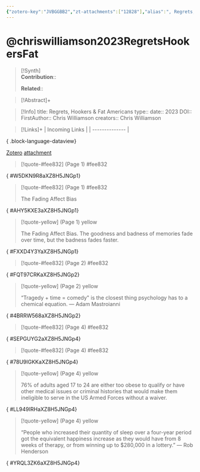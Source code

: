 ```yaml
---
{"zotero-key":"JVBGGBB2","zt-attachments":["12828"],"alias":", Regrets, Hookers & Fat Americans","keywords":[],"FirstAuthor":"[[ Chris Williamson]]","tags":["source/article"],"dg-publish":true,"permalink":"/sources/articles/chriswilliamson2023-regrets-hookers-fat/","dgPassFrontmatter":true}
---
```


# @chriswilliamson2023RegretsHookersFat

>[!Synth]  
>**Contribution**::  
>  
>**Related**:: 
>  

> [!Abstract]+
> 

> [!Info]
> title: Regrets, Hookers & Fat Americans
> type:: 
> date:: 2023
> DOI:: 
> FirstAuthor:: Chris Williamson
> creators:: Chris Williamson

> [!Links]+
>  | Incoming Links |
> | -------------- |
> 
{ .block-language-dataview}


[Zotero](zotero://select/library/items/JVBGGBB2) [attachment](<file:///Users/nathanmaxwell/Zotero/storage/XZ8H5JNG/Chris%20Williamson%20%20-%202023%20-%20Regrets,%20Hookers%20&%20Fat%20Americans.pdf>)

> [!quote-#fee832] (Page 1) #fee832
>
{ #W5DKN9R8aXZ8H5JNGp1}


> [!quote-#fee832] (Page 1) #fee832
> 
> The Fading Affect Bias
>
{ #AHY5KXE3aXZ8H5JNGp1}


> [!quote-yellow] (Page 1) yellow
> 
> The Fading Affect Bias. The goodness and badness of memories fade over time, but the badness fades faster.
>
{ #FXXD4Y3YaXZ8H5JNGp1}


> [!quote-#fee832] (Page 2) #fee832
>
{ #FQT97CRKaXZ8H5JNGp2}


> [!quote-yellow] (Page 2) yellow
> 
> “Tragedy + time = comedy" is the closest thing psychology has to a chemical equation. — Adam Mastroianni
>
{ #4BRRW568aXZ8H5JNGp2}


> [!quote-#fee832] (Page 4) #fee832
>
{ #SEPGUYG2aXZ8H5JNGp4}


> [!quote-#fee832] (Page 4) #fee832
>
{ #78U9IGKKaXZ8H5JNGp4}


> [!quote-yellow] (Page 4) yellow
> 
> 76% of adults aged 17 to 24 are either too obese to qualify or have other medical issues or criminal histories that would make them ineligible to serve in the US Armed Forces without a waiver.
>
{ #LL949IRHaXZ8H5JNGp4}


> [!quote-yellow] (Page 4) yellow
> 
> “People who increased their quantity of sleep over a four-year period got the equivalent happiness increase as they would have from 8 weeks of therapy, or from winning up to $280,000 in a lottery.” — Rob Henderson
>
{ #YRQL3ZK6aXZ8H5JNGp4}

